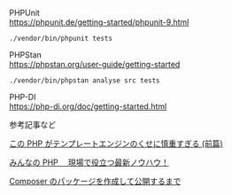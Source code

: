 <!-- @format -->

PHPUnit  
https://phpunit.de/getting-started/phpunit-9.html

```
./vendor/bin/phpunit tests
```

PHPStan  
https://phpstan.org/user-guide/getting-started

```
./vendor/bin/phpstan analyse src tests
```

PHP-DI  
https://php-di.org/doc/getting-started.html

参考記事など

[この PHP がテンプレートエンジンのくせに慎重すぎる (前篇)](https://qiita.com/tadsan/items/bf61520eb2d455e0e8b4)

[みんなの PHP 　現場で役立つ最新ノウハウ！](https://www.amazon.co.jp/dp/B08238P624/ref=dp-kindle-redirect?_encoding=UTF8&btkr=1)

[Composer のパッケージを作成して公開するまで](https://tech.innovator.jp.net/entry/2018/12/03/184847)
